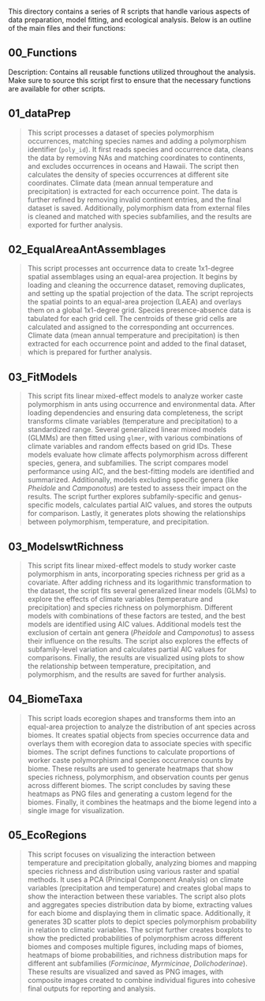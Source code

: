 This directory contains a series of R scripts that handle various aspects of data preparation, model fitting, and ecological analysis. Below is an outline of the main files and their functions:

## 00_Functions
Description: Contains all reusable functions utilized throughout the analysis. Make sure to source this script first to ensure that the necessary functions are available for other scripts.

## 01_dataPrep

> This script processes a dataset of species polymorphism occurrences, matching species names and adding a polymorphism identifier (`poly_id`). It first reads species and occurrence data, cleans the data by removing NAs and matching coordinates to continents, and excludes occurrences in oceans and Hawaii. The script then calculates the density of species occurrences at different site coordinates. Climate data (mean annual temperature and precipitation) is extracted for each occurrence point. The data is further refined by removing invalid continent entries, and the final dataset is saved. Additionally, polymorphism data from external files is cleaned and matched with species subfamilies, and the results are exported for further analysis.

## 02_EqualAreaAntAssemblages

> This script processes ant occurrence data to create 1x1-degree spatial assemblages using an equal-area projection. It begins by loading and cleaning the occurrence dataset, removing duplicates, and setting up the spatial projection of the data. The script reprojects the spatial points to an equal-area projection (LAEA) and overlays them on a global 1x1-degree grid. Species presence-absence data is tabulated for each grid cell. The centroids of these grid cells are calculated and assigned to the corresponding ant occurrences. Climate data (mean annual temperature and precipitation) is then extracted for each occurrence point and added to the final dataset, which is prepared for further analysis.


## 03_FitModels

> This script fits linear mixed-effect models to analyze worker caste polymorphism in ants using occurrence and environmental data. After loading dependencies and ensuring data completeness, the script transforms climate variables (temperature and precipitation) to a standardized range. Several generalized linear mixed models (GLMMs) are then fitted using `glmer`, with various combinations of climate variables and random effects based on grid IDs. These models evaluate how climate affects polymorphism across different species, genera, and subfamilies. The script compares model performance using AIC, and the best-fitting models are identified and summarized. Additionally, models excluding specific genera (like *Pheidole* and *Camponotus*) are tested to assess their impact on the results. The script further explores subfamily-specific and genus-specific models, calculates partial AIC values, and stores the outputs for comparison. Lastly, it generates plots showing the relationships between polymorphism, temperature, and precipitation.

## 03_ModelswtRichness

> This script fits linear mixed-effect models to study worker caste polymorphism in ants, incorporating species richness per grid as a covariate. After adding richness and its logarithmic transformation to the dataset, the script fits several generalized linear models (GLMs) to explore the effects of climate variables (temperature and precipitation) and species richness on polymorphism. Different models with combinations of these factors are tested, and the best models are identified using AIC values. Additional models test the exclusion of certain ant genera (*Pheidole* and *Camponotus*) to assess their influence on the results. The script also explores the effects of subfamily-level variation and calculates partial AIC values for comparisons. Finally, the results are visualized using plots to show the relationship between temperature, precipitation, and polymorphism, and the results are saved for further analysis.


## 04_BiomeTaxa

> This script loads ecoregion shapes and transforms them into an equal-area projection to analyze the distribution of ant species across biomes. It creates spatial objects from species occurrence data and overlays them with ecoregion data to associate species with specific biomes. The script defines functions to calculate proportions of worker caste polymorphism and species occurrence counts by biome. These results are used to generate heatmaps that show species richness, polymorphism, and observation counts per genus across different biomes. The script concludes by saving these heatmaps as PNG files and generating a custom legend for the biomes. Finally, it combines the heatmaps and the biome legend into a single image for visualization.

## 05_EcoRegions

> This script focuses on visualizing the interaction between temperature and precipitation globally, analyzing biomes and mapping species richness and distribution using various raster and spatial methods. It uses a PCA (Principal Component Analysis) on climate variables (precipitation and temperature) and creates global maps to show the interaction between these variables. The script also plots and aggregates species distribution data by biome, extracting values for each biome and displaying them in climatic space. Additionally, it generates 3D scatter plots to depict species polymorphism probability in relation to climatic variables. The script further creates boxplots to show the predicted probabilities of polymorphism across different biomes and composes multiple figures, including maps of biomes, heatmaps of biome probabilities, and richness distribution maps for different ant subfamilies (*Formicinae*, *Myrmicinae*, *Dolichoderinae*). These results are visualized and saved as PNG images, with composite images created to combine individual figures into cohesive final outputs for reporting and analysis.
